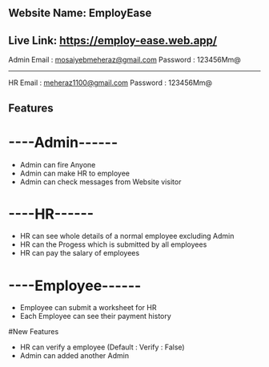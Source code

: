 ## Website Name: EmployEase
## Live Link: https://employ-ease.web.app/

Admin Email : mosaiyebmeheraz@gmail.com
Password : 123456Mm@

------------------------------------
HR Email : meheraz1100@gmail.com
Password : 123456Mm@

## Features
# ----Admin------
* Admin can fire Anyone 
* Admin can make HR to employee
* Admin can check messages from Website visitor


# ----HR------
* HR can see whole details of a normal employee excluding Admin
* HR can the Progess which is submitted by all employees
* HR can pay the salary of employees


# ----Employee------
* Employee can submit a worksheet for HR
* Each Employee can see their payment history

#New Features
* HR can verify a employee (Default : Verify : False)
* Admin can added another Admin
